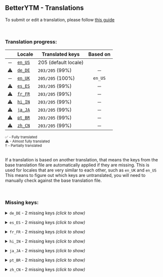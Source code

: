 <!--
    !!!!!!!!!!!!!!!!!!!!!!!!!!!!!!!!!!!!!!!!!!!!!!!!!!!!!!
    !!             THIS IS A GENERATED FILE             !!
    !!    all changes will be overwritten next build    !!
    !! only edit in `src/tools/tr-progress-template.md` !!
    !!!!!!!!!!!!!!!!!!!!!!!!!!!!!!!!!!!!!!!!!!!!!!!!!!!!!!
-->







## BetterYTM - Translations
To submit or edit a translation, please follow [this guide](../../contributing.md#submitting-translations)

<br>

### Translation progress:
| &nbsp; | Locale | Translated keys | Based on |
| :----: | ------ | --------------- | :------: |
| ─ | [`en_US`](./en_US.json) | 205 (default locale) |  |
| ⚠ | [`de_DE`](./de_DE.json) | `203/205` (99%) | ─ |
| ─ | [`en_UK`](./en_UK.json) | `205/205` (100%) | `en_US` |
| ⚠ | [`es_ES`](./es_ES.json) | `203/205` (99%) | ─ |
| ⚠ | [`fr_FR`](./fr_FR.json) | `203/205` (99%) | ─ |
| ⚠ | [`hi_IN`](./hi_IN.json) | `203/205` (99%) | ─ |
| ⚠ | [`ja_JA`](./ja_JA.json) | `203/205` (99%) | ─ |
| ⚠ | [`pt_BR`](./pt_BR.json) | `203/205` (99%) | ─ |
| ⚠ | [`zh_CN`](./zh_CN.json) | `203/205` (99%) | ─ |

<sub>
✅ - Fully translated
</sub><br>
<sub>
⚠ - Almost fully translated
</sub><br>
<sub>
‼️ - Partially translated
</sub><br>

<br>

If a translation is based on another translation, that means the keys from the base translation file are automatically applied if they are missing. This is used for locales that are very similar to each other, such as `en_UK` and `en_US`  
This means to figure out which keys are untranslated, you will need to manually check against the base translation file.

<br>

### Missing keys:

<details><summary><code>de_DE</code> - 2 missing keys <i>(click to show)</i></summary><br>

| Key | English text |
| --- | ------------ |
| `feature_requires_reload` | `Changing this feature requires a page reload` |
| `feature_desc_thumbnailOverlayIndicatorOpacity` | `Opacity of the indicator in the bottom right corner` |

<br></details>

<details><summary><code>es_ES</code> - 2 missing keys <i>(click to show)</i></summary><br>

| Key | English text |
| --- | ------------ |
| `feature_requires_reload` | `Changing this feature requires a page reload` |
| `feature_desc_thumbnailOverlayIndicatorOpacity` | `Opacity of the indicator in the bottom right corner` |

<br></details>

<details><summary><code>fr_FR</code> - 2 missing keys <i>(click to show)</i></summary><br>

| Key | English text |
| --- | ------------ |
| `feature_requires_reload` | `Changing this feature requires a page reload` |
| `feature_desc_thumbnailOverlayIndicatorOpacity` | `Opacity of the indicator in the bottom right corner` |

<br></details>

<details><summary><code>hi_IN</code> - 2 missing keys <i>(click to show)</i></summary><br>

| Key | English text |
| --- | ------------ |
| `feature_requires_reload` | `Changing this feature requires a page reload` |
| `feature_desc_thumbnailOverlayIndicatorOpacity` | `Opacity of the indicator in the bottom right corner` |

<br></details>

<details><summary><code>ja_JA</code> - 2 missing keys <i>(click to show)</i></summary><br>

| Key | English text |
| --- | ------------ |
| `feature_requires_reload` | `Changing this feature requires a page reload` |
| `feature_desc_thumbnailOverlayIndicatorOpacity` | `Opacity of the indicator in the bottom right corner` |

<br></details>

<details><summary><code>pt_BR</code> - 2 missing keys <i>(click to show)</i></summary><br>

| Key | English text |
| --- | ------------ |
| `feature_requires_reload` | `Changing this feature requires a page reload` |
| `feature_desc_thumbnailOverlayIndicatorOpacity` | `Opacity of the indicator in the bottom right corner` |

<br></details>

<details><summary><code>zh_CN</code> - 2 missing keys <i>(click to show)</i></summary><br>

| Key | English text |
| --- | ------------ |
| `feature_requires_reload` | `Changing this feature requires a page reload` |
| `feature_desc_thumbnailOverlayIndicatorOpacity` | `Opacity of the indicator in the bottom right corner` |

<br></details>
